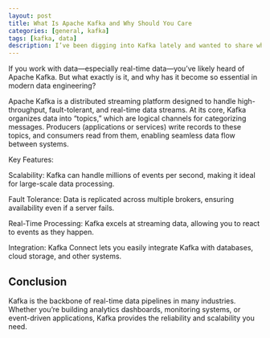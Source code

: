 ```yaml
---
layout: post
title: What Is Apache Kafka and Why Should You Care
categories: [general, kafka]
tags: [kafka, data]
description: I’ve been digging into Kafka lately and wanted to share what I’ve learned about why it’s such a big deal in data engineering. Let me break down the basics and what makes it so useful for real-world projects.
---
```


If you work with data—especially real-time data—you’ve likely heard of Apache Kafka. But what exactly is it, and why has it become so essential in modern data engineering?

Apache Kafka is a distributed streaming platform designed to handle high-throughput, fault-tolerant, and real-time data streams. At its core, Kafka organizes data into “topics,” which are logical channels for categorizing messages. Producers (applications or services) write records to these topics, and consumers read from them, enabling seamless data flow between systems.

Key Features:

Scalability: Kafka can handle millions of events per second, making it ideal for large-scale data processing.

Fault Tolerance: Data is replicated across multiple brokers, ensuring availability even if a server fails.

Real-Time Processing: Kafka excels at streaming data, allowing you to react to events as they happen.

Integration: Kafka Connect lets you easily integrate Kafka with databases, cloud storage, and other systems.

## Conclusion

Kafka is the backbone of real-time data pipelines in many industries. Whether you’re building analytics dashboards, monitoring systems, or event-driven applications, Kafka provides the reliability and scalability you need.
